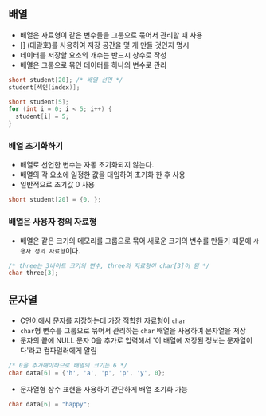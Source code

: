 ## 배열

- 배열은 자료형이 같은 변수들을 그룹으로 묶어서 관리할 때 사용
- [] (대괄호)를 사용하여 저장 공간을 몇 개 만들 것인지 명시
- 데이터를 저장할 요소의 개수는 반드시 상수로 작성
- 배열은 그룹으로 묶인 데이터를 하나의 변수로 관리

```c
short student[20]; /* 배열 선언 */
student[색인(index)];
```

```c
short student[5];
for (int i = 0; i < 5; i++) {
  student[i] = 5;
}
```

### 배열 초기화하기

- 배열로 선언한 변수는 자동 초기화되지 않는다.
- 배열의 각 요소에 일정한 값을 대입하여 초기화 한 후 사용
- 일반적으로 초기값 0 사용

```c
short student[20] = {0, };
```

### 배열은 사용자 정의 자료형

- 배열은 같은 크기의 메모리를 그룹으로 묶어 새로운 크기의 변수를 만들기 떄문에 `사용자 정의 자료형`이다.

```c
/* three는 3바이트 크기의 변수, three의 자료형이 char[3]이 됨 */
char three[3];
```

## 문자열

- C언어에서 문자를 저장하는데 가장 적합한 자료형이 `char`
- `char`형 변수를 그룹으로 묶어서 관리하는 `char` 배열을 사용하여 문자열을 저장
- 문자의 끝에 NULL 문자 0을 추가로 입력해서 '이 배열에 저장된 정보는 문자열이다'라고 컴파일러에게 알림

```c
/* 0을 추가해야하므로 배열의 크기는 6 */
char data[6] = {'h', 'a', 'p', 'p', 'y', 0};
```

- 문자열형 상수 표현을 사용하여 간단하게 배열 초기화 가능

```c
char data[6] = "happy";
```
